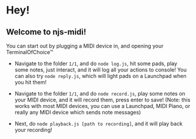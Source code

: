 # Hey!
## Welcome to njs-midi!

You can start out by plugging a MIDI device in, and opening your TerminalOfChoice™

- Navigate to the folder `1/1`, and do `node log.js`, hit some pads, play some notes, just interact, and it will log all your actions to console! You can also try `node reply.js`, which will light pads on a Launchpad when you hit them!

- Navigate to the folder `1/1`, and do `node record.js`, play some notes on your MIDI device, and it will record them, press enter to save! (Note: this works with most MIDI devices, you can use a Launchpad, MIDI Piano, or really any MIDI device which sends note messages)
- Next, do `node playback.js [path to recording]`, and it will play back your recording!
